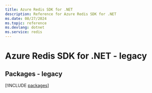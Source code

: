```yaml
---
title: Azure Redis SDK for .NET
description: Reference for Azure Redis SDK for .NET
ms.date: 08/27/2024
ms.topic: reference
ms.devlang: dotnet
ms.service: redis
---
```

# Azure Redis SDK for .NET - legacy
## Packages - legacy
[!INCLUDE [packages](redis-index.md)]
